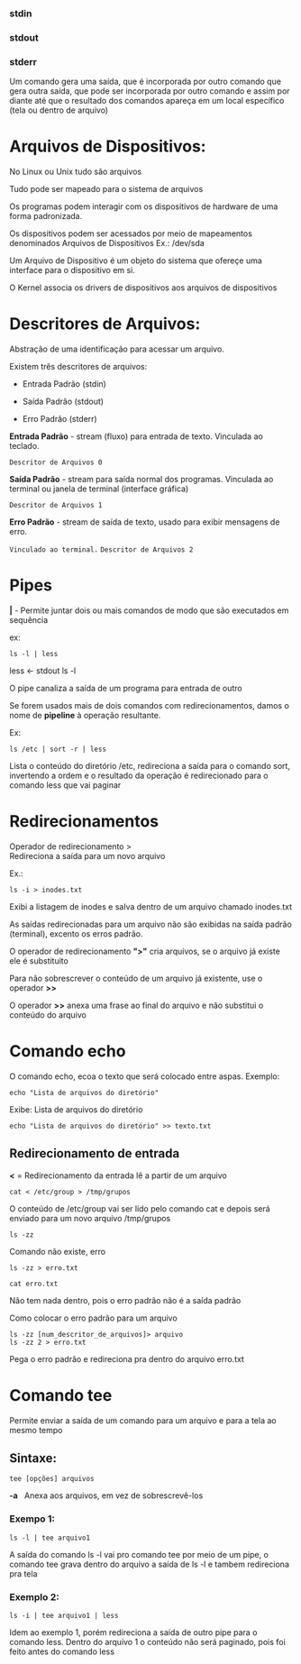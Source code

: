 ### stdin
### stdout
### stderr

Um comando gera uma saída, que é incorporada por outro comando que gera outra saída, que pode ser incorporada por outro comando e assim por diante até que o resultado dos comandos apareça em um local específico (tela ou dentro de arquivo)

# Arquivos de Dispositivos:
No Linux ou Unix tudo são arquivos

Tudo pode ser mapeado para o sistema de arquivos

Os programas podem interagir com os dispositivos de hardware de uma forma padronizada. 

Os dispositivos podem ser acessados por meio de mapeamentos denominados Arquivos de Dispositivos
Ex.: /dev/sda

Um Arquivo de Dispositivo é um objeto do sistema que ofereçe uma interface para o dispositivo em si.

O Kernel associa os drivers de dispositivos aos arquivos de dispositivos

# Descritores de Arquivos:
Abstração de uma identificação para acessar um arquivo.

Existem três descritores de arquivos:

- Entrada Padrão (stdin)

- Saída Padrão (stdout)

- Erro Padrão (stderr)

**Entrada Padrão** - stream (fluxo) para entrada de texto. Vinculada ao teclado.

`Descritor de Arquivos 0`

**Saída Padrão** - stream para saída normal dos programas. Vinculada ao terminal ou janela de terminal (interface gráfica)

`Descritor de Arquivos 1`

**Erro Padrão** - stream de saída de texto, usado para exibir mensagens de erro.

`Vinculado ao terminal.`
`Descritor de Arquivos 2`

# Pipes
**|** - Permite juntar dois ou mais comandos de modo que são executados em sequência

ex:
```
ls -l | less
```
less <- stdout ls -l

O pipe canaliza a saída de um programa para entrada de outro

Se forem usados mais de dois comandos com redirecionamentos, damos o nome de **pipeline** à operação resultante.

Ex:

```
ls /etc | sort -r | less
```

Lista o conteúdo do diretório /etc, redireciona a saída para o comando sort, invertendo a ordem e o resultado da operação é redirecionado para o comando less que vai paginar

# Redirecionamentos
Operador de redirecionamento > <br/>
Redireciona a saída para um novo arquivo

Ex.:
```
ls -i > inodes.txt
```
Exibi a listagem de inodes e salva dentro de um arquivo chamado inodes.txt

As saídas redirecionadas para um arquivo não são exibidas na saída padrão (terminal), excento os erros padrão.

O operador de redirecionamento **">"** cria arquivos, se o arquivo já existe ele é substituito

Para não sobrescrever o conteúdo de um arquivo já existente, use o operador **>>**

O operador **>>** anexa uma frase ao final do arquivo e não substitui o conteúdo do arquivo


# Comando echo
O comando echo, ecoa o texto que será colocado entre aspas. Exemplo:

```
echo "Lista de arquivos do diretório"
```
Exibe: Lista de arquivos do diretório

```
echo "Lista de arquivos do diretório" >> texto.txt
```

## Redirecionamento de entrada
**<** = Redirecionamento da entrada lê a partir de um arquivo
```
cat < /etc/group > /tmp/grupos
```

O conteúdo de /etc/group vai ser lido pelo comando cat e depois será enviado para um novo arquivo /tmp/grupos


```
ls -zz
```
Comando não existe, erro

```
ls -zz > erro.txt
```

```
cat erro.txt
```
Não tem nada dentro, pois o erro padrão não é a saída padrão

Como colocar o erro padrão para um arquivo

```
ls -zz [num_descritor_de_arquivos]> arquivo
ls -zz 2 > erro.txt
```
Pega o erro padrão e redireciona pra dentro do arquivo erro.txt

# Comando tee
Permite enviar a saída de um comando para um arquivo e para a tela ao mesmo tempo

## Sintaxe:
```
tee [opções] arquivos
```
**-a**    Anexa aos arquivos, em vez de sobrescrevê-los

### Exempo 1:
```
ls -l | tee arquivo1
```
A saída do comando ls -l vai pro comando tee por meio de um pipe, o comando tee grava dentro do arquivo a saída de ls -l e tambem redireciona pra tela

### Exemplo 2:
```
ls -i | tee arquivo1 | less
```
Idem ao exemplo 1, porém redireciona a saída de outro pipe para o comando less. Dentro do arquivo 1 o conteúdo não será paginado, pois foi feito antes do comando less
